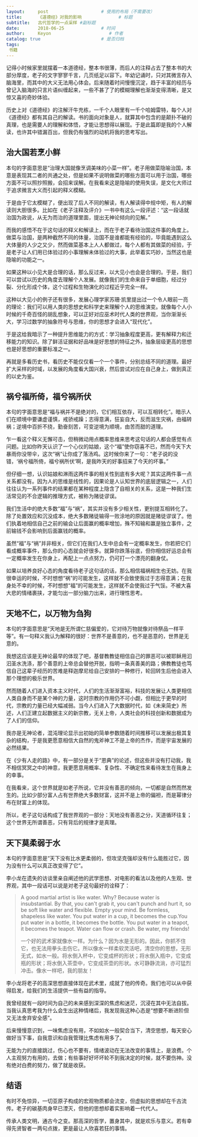 ```yaml
---
layout:     post                    # 使用的布局（不需要改）
title:      《道德经》对我的影响              # 标题 
subtitle:   古代哲学的一点采样 #副标题
date:       2018-06-25              # 时间
author:     Keyon                      # 作者
catalog: true                       # 是否归档
tags:
 书籍
---
```


记得小时候家里就摆着一本道德经，整本书很薄，而后人的注释占去了整本书的大部分厚度，老子的文字寥寥千言，几页纸足以容下。年幼记诵时，只对其微言存入脑海里，而其中的大义无法用心体会。后来随着时间慢慢沉淀，趋于丰富的经历与曾记入脑海的只言片语纠缠起来，一些不甚了了的模糊理解也渐渐变得清晰，是又惊又喜的奇妙体验。

历史上对《道德经》的注解汗牛充栋，一千个人眼里有一千个哈姆雷特，每个人对《道德经》都有其自己的解读。书的面向对象是人，就算其中包含的是颠扑不破的真理，也是需要人的理解和体悟，才能让思想得以展现。于是此篇即是我的个人解读，也许其中错漏百出，但我仍有强烈的动机将我的思考写出。

## 治大国若烹小鲜
本句的字面意思是“治理大国就像烹调美味的小菜一样”。老子用做菜隐喻治国，本意是表现其二者的共通之处，但是如果不说明做菜的哪些方面可以用于治国，哪些方面不可以照抄照搬，会招来误解。在我看来这是隐喻的使用失误，是文化大师过于追求微言大义而引起的释义模糊。

于是由于它太模糊了，便出现了后人不同的解读，有人解读得中规中矩，有人的解读则大胆很多。比如在《老子注释及评介》一书中有这么一段评述：“这一段话就治国为政说，从无为而治的道理里面，提出无神论倾向的见解。”

而我的感悟不在于这句话的释义和解读上，而在于老子看待治国这件事的角度上。做菜与治国，是两种截然不同的体量，治国不是谁都能有经验的，毕竟能遇到这么大体量的人少之又少，然而做菜基本上人人都做过，每个人都有其做菜的经验，于是老子让人们用已体验过的小事理解未体验过的大事，此举着实巧妙，当然这也是隐喻的功能之一。

如果这种以小见大是合理的话，那么反过来，以大见小也会是合理的。于是，我们可以尝试以历史的角度去理解个人发展。就像我们的生命来自于单细胞，经过分裂、分化形成个体，这个过程和生物演化的过程近乎完全一样。

这种以大见小的例子还有很多，发展心理学家苏珊·凯里提出过一个令人眼前一亮的理论：我们可以用人类的思想史和科学史来理解个人的思维演变。就像每个人小时候的千奇百怪的胡乱想象，可以正好对应巫术时代人类的世界观，当你渐渐长大，学习过数学的抽象符号与思维，你的思想才会进入“现代化”。

于是这给我暗示了一种提升思维能力的方式：学习抽象程度更高，更有解释力和迁移能力的知识。除了鲜活证据和好品味是好思想的特征之外，抽象层级更高的思想也是好思想的重要标准之一。

再就是多看历史书，看历史不能仅仅看一个一个事件，分别总结不同的道理。最好扩大采样的时域，以发展的角度看大国兴衰，然后尝试对应在自己身上，做到真正的以史为鉴。

## 祸兮福所倚，福兮祸所伏
本句的字面意思是“福与祸并不是绝对的，它们相互依存，可以互相转化”。暗示人们在顺境中要谦虚谨慎，戒骄戒躁；志得意满，狂妄自大，反而滋生灾祸，由福转祸；逆境中百折不挠，勤奋刻苦，可变逆境为顺境，由苦而甜的道理。

 乍一看这个释义无懈可击，但稍微动用点概率思维来思考这句话的人都会感觉有点问题。比如你昨天认识了一个心仪的姑娘，这个“福”使你窃喜不已，然而今天下大暴雨你没带伞，这次“祸”让你成了落汤鸡。这时候你来了一句：“老子说的没错，‘祸兮福所倚，福兮祸所伏’啊，是我昨天的好事招来了今天的坏事。”

但仔细一想，认识姑娘和淋雨这两件事的相关性到底有多大呢？其实这两件事一点关系都没有。因为人的思维是线性的，因果论是人认知世界的底层逻辑之一，人们往往认为一系列事件的结果都在某种程度上隐含了自相关的关系，这是一种我们生活常见的不合逻辑的推理方式，被称为赌徒谬误。

我们生活中的绝大多数“福”与“祸”，其实并没有多少相关性，更别提互相转化了。除了处置效应和沉没成本，绝大多数赌徒输得一败涂地的原因就是赌徒谬误了。他们执着地相信自己之前的输会让后面赢的概率增加，殊不知输和赢是独立事件，之前输钱不会影响到后面赢钱的概率。

虽然“福”与“祸”并非相关，但它们在我们人生中总会有一定概率发生，你若把它们看成概率事件，那么你的心态就会好很多。就算你跌落谷底，但你相信好运总会有一定概率发生在你身上，再配上一点点努力，仍可打一个漂亮的翻身仗。

如果以培养良好心态的角度看待老子这句话的话，那么相信福祸相生也无妨。在我很幸运的时候，不时想想“祸”的可能发生，这样就不会致使我过于志得意满；在我身处不幸的时候，不时想想“福”的可能发生，这样就不会使我过于气馁。不被大喜大悲的情绪裹挟，才能匀出一部分脑力出来，进行理性思考。

## 天地不仁，以万物为刍狗
本句的字面意思是“天地是无所谓仁慈偏爱的，它对待万物就像对待祭品一样平等”。有一句释义我认为解释的很好：世界不是善意的，也不是恶意的，世界是无意的。

我想这应该是无神论最早的体现了吧，基督教教徒相信自己的罪恶可以被耶稣用汩汩圣水洗涤，那个善意的上帝总会替他开脱，指明一条真善美的路；佛教教徒也笃信自己这辈子经历的苦难是释迦摩尼给自己安排的一种修行，轮回转生后他会进入那个理想的极乐世界。

然而随着人们进入资本主义时代，人们的生活渐渐富裕，科技的发展让人类更相信人类自身而不是某个神的力量，这时宗教的作用仍不可小觑，但相比于更早的时代，宗教的力量已经大幅减弱。当今人们进入了大数据时代，如《未来简史》所述，人们正建立起数据主义的新宗教，无关上帝，人类社会的科技创新和数据成为了人们的信仰。

我亦是无神论者，混沌理论显示出初始的简单参数随着时间推移可以发展出极其复杂的结构，于是我更愿意相信大自然的鬼斧神工不是上帝的杰作，而是宇宙发展的必然结果。

在《少有人走的路》中，有一部分是关于“恩典”的论述，但这些并没有打动我，我不相信冥冥之中的神意，我更愿意用概率、复杂性、不确定性来看待发生在我身上的幸事。

在我看来，这个世界就是如老子所说，它并没有善恶的倾向，一切都是自然而然发生的。比如少部分富人占有世界绝大多数财富，这并不是上帝的偏袒，而是幂律分布在财富上的体现。

所以，老子这句话构成了我世界观的一部分：天地没有善恶之分，天道循环往复；这个世界无所谓善恶，只有背后的规律才是真理。

## 天下莫柔弱于水
本句的字面意思是“天下没有比水更柔弱的，但攻坚克强却没有什么能胜过它，因为没有什么可以真正改变得了它”。

李小龙在遗失的访谈里亲自阐述他的武学思想、对电影的看法以及他的人生观、世界观，其中一段话可以说是对老子这句最好的诠释了：

> A good martial artist is like water. Why? Because water is insubstantial. By that, you can't grab it, you can't punch and hurt it, so be soft like water and flexible. Empty your mind. Be formless, shapeless like water. You put water in a cup, it becomes the cup.You put water in a bottle, it becomes the bottle. You put water in a teapot, it becomes the teapot. Water can flow or crash. Be water, my friends! 
> 
> 一个好的武术家就像水一样。为什么？因为水是无形的。因此，你抓不住它，也无法用拳头击伤它。所以像水一样柔软灵活吧，清空你的思想，无形无式，如水一般。将水倒入杯中，它变成杯的形状；将水倒入瓶中，它变成瓶的形状；将水倒入茶壶中，它变成茶壶的形状。水可静静流淌，亦可猛烈冲击。像水一样吧，我的朋友！

李小龙将老子的高深思想直接体现在武术里，成就了他的传奇。我们也可以从中获得启发，给我们的生活提供一些有益的指导。

我曾经就有一段时间为自己的未来感到深深的焦虑和迷茫，沉浸在其中无法自拔。当我认真思考我为什么会生出这种情绪后，我发现我这种心态是“想要不断进阶但又无法舍弃安全感”。

后来慢慢意识到，一味焦虑没有用，不如如水一般契合当下，清空思想，每天安心做好当下事，自我意识和自我管理比焦虑有用多了。

无能为力的直接跳过，伤心也不要有，情绪波动在无法改变的事情上，是浪费。个人主观努力有用的，去做；有些事好好坏坏轮不到我决定的时候，就不要伤神。没有绝对白费的努力，做了就是收获。

## 结语
有时不免惊异，一切亚原子构成的宏观物质都会流变，但虚拟的思想却在千古流传。老子的碳基肉身早已湮灭，但他的思想却着实影响着一代代人。

传承人类文明，通古今之变。那高深的哲学，置身其中，就是欢乐与意义。若有幸得先贤智者一两句点拨，更是最让人欣喜若狂的事情。
